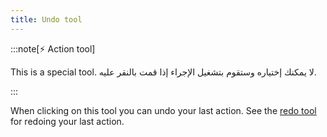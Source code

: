```yaml
---
title: Undo tool
---
```


:::note[⚡ Action tool]

This is a special tool.
لا يمكنك إختياره وستقوم بتشغيل الإجراء إذا قمت بالنقر عليه.

:::

When clicking on this tool you can undo your last action.
See the [redo tool](../redo) for redoing your last action.
